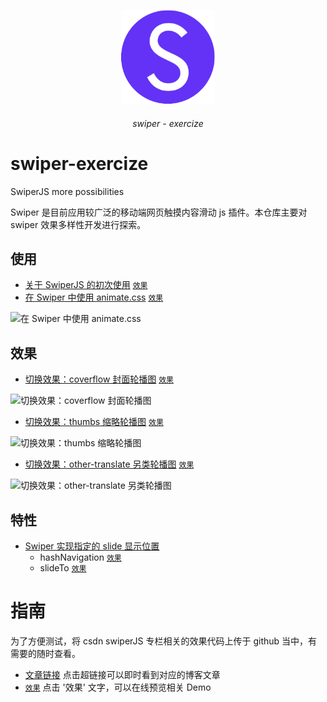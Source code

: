 <p align="center"><a href="https://github.com/nolimits4web/swiper" target="_blank" rel="noopener noreferrer"><img width="150" src="./images/logo.png" alt="Vue logo"></a></p>
<h6 align="center">swiper - exercize</h6>

# swiper-exercize

SwiperJS more possibilities

Swiper 是目前应用较广泛的移动端网页触摸内容滑动 js 插件。本仓库主要对 swiper 效果多样性开发进行探索。

## 使用

- [关于 SwiperJS 的初次使用](https://blog.csdn.net/weixin_44808483/article/details/113126169) [`效果`](https://jhouxu.github.io/swiper-exercize/init-swiper.html)
- [在 Swiper 中使用 animate.css](https://blog.csdn.net/weixin_44808483/article/details/113126203) [`效果`](https://jhouxu.github.io/swiper-exercize/animate-swiper.html)

<img width="500px" width="500px" src="https://img-blog.csdnimg.cn/0657e3325a5b4730979f350f6645671b.gif" alt="在 Swiper 中使用 animate.css" title="在 Swiper 中使用 animate.css" />

## 效果

- [切换效果：coverflow 封面轮播图](https://blog.csdn.net/weixin_44808483/article/details/114122015) [`效果`](https://jhouxu.github.io/swiper-exercize/coverflow-swiper.html)

<img width="500px" src="https://img-blog.csdnimg.cn/20210226121140243.gif" alt="切换效果：coverflow 封面轮播图" title="切换效果：coverflow 封面轮播图" />

- [切换效果：thumbs 缩略轮播图](https://blog.csdn.net/weixin_44808483/article/details/114140350) [`效果`](https://jhouxu.github.io/swiper-exercize/thumbs-swiper.html)

<img width="500px" src="https://img-blog.csdnimg.cn/20210226164934429.png?" alt="切换效果：thumbs 缩略轮播图" title="切换效果：thumbs 缩略轮播图" />

- [切换效果：other-translate 另类轮播图](https://blog.csdn.net/weixin_44808483/article/details/120414787) [`效果`](https://jhouxu.github.io/swiper-exercize/other-tranlate-swiper.html)

<img width="500px" src="https://img-blog.csdnimg.cn/f897cf2a59454ac6a621e28770770e59.gif" alt="切换效果：other-translate 另类轮播图" title="切换效果：other-translate 另类轮播图" />

## 特性

- [Swiper 实现指定的 slide 显示位置](https://blog.csdn.net/weixin_44808483/article/details/115069266)
  - hashNavigation [`效果`](https://jhouxu.github.io/swiper-exercize/slide-hashNavigation-swiper.html)
  - slideTo [`效果`](https://jhouxu.github.io/swiper-exercize/slide-to-swiper.html)

# 指南

为了方便测试，将 csdn swiperJS 专栏相关的效果代码上传于 github 当中，有需要的随时查看。

- [文章链接]() 点击超链接可以即时看到对应的博客文章
- [`效果`]() 点击 '效果' 文字，可以在线预览相关 Demo
